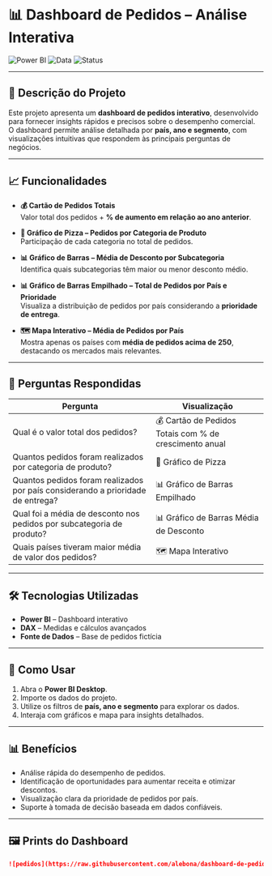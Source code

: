 # 📊 Dashboard de Pedidos – Análise Interativa

![Power BI](https://img.shields.io/badge/Tool-Power%20BI-blue)
![Data](https://img.shields.io/badge/Data-Pedidos%20Fictícios-green)
![Status](https://img.shields.io/badge/Status-Completo-brightgreen)

---

## 🔹 Descrição do Projeto

Este projeto apresenta um **dashboard de pedidos interativo**, desenvolvido para fornecer insights rápidos e precisos sobre o desempenho comercial.  
O dashboard permite análise detalhada por **país, ano e segmento**, com visualizações intuitivas que respondem às principais perguntas de negócios.

---

## 📈 Funcionalidades

- **💰 Cartão de Pedidos Totais**  
  Valor total dos pedidos + **% de aumento em relação ao ano anterior**.

- **🍰 Gráfico de Pizza – Pedidos por Categoria de Produto**  
  Participação de cada categoria no total de pedidos.

- **📊 Gráfico de Barras – Média de Desconto por Subcategoria**  
  Identifica quais subcategorias têm maior ou menor desconto médio.

- **📊 Gráfico de Barras Empilhado – Total de Pedidos por País e Prioridade**  
  Visualiza a distribuição de pedidos por país considerando a **prioridade de entrega**.

- **🗺️ Mapa Interativo – Média de Pedidos por País**  
  Mostra apenas os países com **média de pedidos acima de 250**, destacando os mercados mais relevantes.

---

## 🔎 Perguntas Respondidas

| Pergunta | Visualização |
|-----------|--------------|
| Qual é o valor total dos pedidos? | 💰 Cartão de Pedidos Totais com % de crescimento anual |
| Quantos pedidos foram realizados por categoria de produto? | 🍰 Gráfico de Pizza |
| Quantos pedidos foram realizados por país considerando a prioridade de entrega? | 📊 Gráfico de Barras Empilhado |
| Qual foi a média de desconto nos pedidos por subcategoria de produto? | 📊 Gráfico de Barras Média de Desconto |
| Quais países tiveram maior média de valor dos pedidos? | 🗺️ Mapa Interativo |

---

## 🛠 Tecnologias Utilizadas

- **Power BI** – Dashboard interativo  
- **DAX** – Medidas e cálculos avançados  
- **Fonte de Dados** – Base de pedidos fictícia  

---

## 🔧 Como Usar

1. Abra o **Power BI Desktop**.  
2. Importe os dados do projeto.  
3. Utilize os filtros de **país, ano e segmento** para explorar os dados.  
4. Interaja com gráficos e mapa para insights detalhados.

---

## 📊 Benefícios

- Análise rápida do desempenho de pedidos.  
- Identificação de oportunidades para aumentar receita e otimizar descontos.  
- Visualização clara da prioridade de pedidos por país.  
- Suporte à tomada de decisão baseada em dados confiáveis.

---

## 🖼 Prints do Dashboard

```markdown
![pedidos](https://raw.githubusercontent.com/alebona/dashboard-de-pedidos-analitico/main/img/pedidos.jpg)



